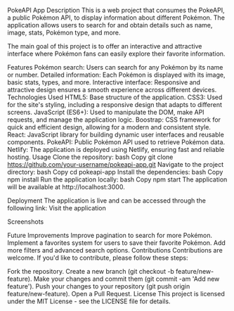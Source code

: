 PokeAPI App
Description
This is a web project that consumes the PokeAPI, a public Pokémon API, to display information about different Pokémon. The application allows users to search for and obtain details such as name, image, stats, Pokémon type, and more.

The main goal of this project is to offer an interactive and attractive interface where Pokémon fans can easily explore their favorite information.

Features
Pokémon search: Users can search for any Pokémon by its name or number.
Detailed information: Each Pokémon is displayed with its image, basic stats, types, and more.
Interactive interface: Responsive and attractive design ensures a smooth experience across different devices.
Technologies Used
HTML5: Base structure of the application.
CSS3: Used for the site's styling, including a responsive design that adapts to different screens.
JavaScript (ES6+): Used to manipulate the DOM, make API requests, and manage the application logic.
Boostrap: CSS framework for quick and efficient design, allowing for a modern and consistent style.
React: JavaScript library for building dynamic user interfaces and reusable components.
PokeAPI: Public Pokémon API used to retrieve Pokémon data.
Netlify: The application is deployed using Netlify, ensuring fast and reliable hosting.
Usage
Clone the repository:
bash
Copy 
git clone https://github.com/your-username/pokeapi-app.git
Navigate to the project directory:
bash
Copy
cd pokeapi-app
Install the dependencies:
bash
Copy
npm install
Run the application locally:
bash
Copy
npm start
The application will be available at http://localhost:3000.

Deployment
The application is live and can be accessed through the following link:
Visit the application 

Screenshots



Future Improvements
Improve pagination to search for more Pokémon.
Implement a favorites system for users to save their favorite Pokémon.
Add more filters and advanced search options.
Contributions
Contributions are welcome. If you'd like to contribute, please follow these steps:

Fork the repository.
Create a new branch (git checkout -b feature/new-feature).
Make your changes and commit them (git commit -am 'Add new feature').
Push your changes to your repository (git push origin feature/new-feature).
Open a Pull Request.
License
This project is licensed under the MIT License - see the LICENSE file for details.
